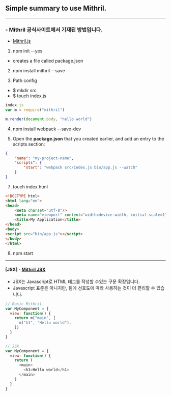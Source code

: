 ## Simple summary to use Mithril.
---
### - Mithril 공식사이트에서 기재된 방법입니다.
- [Mithril.js](https://mithril.js.org/installation.html)
1. npm init --yes
- creates a file called package.json

2. npm install mithril --save

3. Path config
- $ mkdir src
- $ touch index.js
```javascript
index.js
var m = require("mithril")

m.render(document.body, "hello world")
```
4. npm install webpack --save-dev

5. Open the **package.json** that you created earlier, and add an entry to the scripts section:
```json
{
    "name": "my-project-name",
    "scripts": {
        "start": "webpack src/index.js bin/app.js --watch"
    }
}
```
7. touch index.html
```html
<!DOCTYPE html>
<html lang="en">
<head>
    <meta charset="utf-8"/>
    <meta name="viewport" content="width=device-width, initial-scale=1"/>
    <title>My Application</title>
</head>
<body>
<script src="bin/app.js"></script>
</body>
</html>
```
8. npm start

---
#### [JSX] - [Mithril JSX]((https://mithril.js.org/jsx.html))
- JSX는 Javascript로 HTML 태그를 작성할 수있는 구문 확장입니다. 
- Javascript 표준은 아니지만, 팀에 선호도에 따라 사용하는 것이 더 편리할 수 있습니다.

```javascript
// Basic Mithril
var MyComponent = {
  view: function() {
    return m("main", [
      m("h1", "Hello world"),
    ])
  }
}

// JSX
var MyComponent = {
  view: function() {
    return (
      <main>
        <h1>Hello world</h1>
      </main>
    )
  }
}
